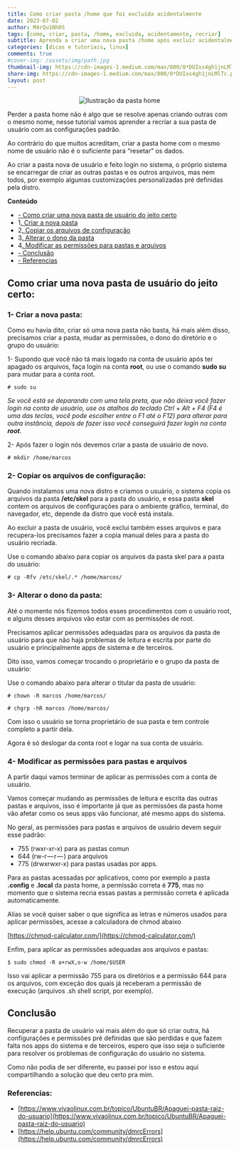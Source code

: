 ```yaml
---
title: Como criar pasta /home que foi excluída acidentalmente
date: 2023-07-02
author: M4rQu1Nh0S
tags: [como, criar, pasta, /home, excluida, acidentamente, recriar]
subtitle: Aprenda a criar uma nova pasta /home após excluir acidentalmente
categories: [dicas e tutoriais, linux]
comments: true
#cover-img: /assets/img/path.jpg
thumbnail-img: https://cdn-images-1.medium.com/max/800/0*DUIxs4gh1jnLMlTc.png
share-img: https://cdn-images-1.medium.com/max/800/0*DUIxs4gh1jnLMlTc.png
layout: post
---
```


<p align='center'><img alt='Ilustração da pasta home' src="https://cdn-images-1.medium.com/max/800/0*DUIxs4gh1jnLMlTc.png"/></p>
Perder a pasta home não é algo que se resolve apenas criando outras com o mesmo nome, nesse tutorial vamos aprender a recriar a sua pasta de usuário com as configurações padrão.

Ao contrário do que muitos acreditam, criar a pasta home com o mesmo nome de usuário não é o suficiente para “resetar” os dados.

Ao criar a pasta nova de usuário e feito login no sistema, o próprio sistema se encarregar de criar as outras pastas e os outros arquivos, mas nem todos, por exemplo algumas customizações personalizadas pré definidas pela distro.

**Conteúdo**

- [ - Como criar uma nova pasta de usuário do jeito certo](#como-criar-uma-nova-pasta-de-usuário-do-jeito-certo)
- 1[. Criar a nova pasta](#1--criar-a-nova-pasta)
- 2[. Copiar os arquivos de configuração](#2--copiar-os-arquivos-de-configuração)
- 3[. Alterar o dono da pasta](#3--alterar-o-dono-da-pasta)
- 4[. Modificar as permissões para pastas e arquivos](#4--modificar-as-permissões-para-pastas-e-arquivos)
- [ - Conclusão](#conclusão)
- [ - Referencias](#referencias)

## Como criar uma nova pasta de usuário do jeito certo:

### 1- Criar a nova pasta:
Como eu havia dito, criar só uma nova pasta não basta, há mais além disso, precisamos criar a pasta, mudar as permissões, o dono do diretório e o grupo do usuário:

1- Supondo que você não tá mais logado na conta de usuário após ter apagado os arquivos, faça login na conta **root**, ou use o comando **sudo su** para mudar para a conta root.

	# sudo su

_Se você está se deparando com uma tela preta, que não deixa você fazer login na conta de usuário, use os atalhos do teclado Ctrl + Alt + F4 (F4 é uma das teclas, você pode escolher entre o F1 até o F12) para alterar para outra instância, depois de fazer isso você conseguirá fazer login na conta_ **_root_**_._

2- Após fazer o login nós devemos criar a pasta de usuário de novo.

	# mkdir /home/marcos

### 2- Copiar os arquivos de configuração:
Quando instalamos uma nova distro e criamos o usuário, o sistema copia os arquivos da pasta **/etc/skel** para a pasta do usuário, e essa pasta **skel** contem os arquivos de configurações para o ambiente gráfico, terminal, do navegador, etc, depende da distro que você está instala.

Ao excluir a pasta de usuário, você exclui também esses arquivos e para recupera-los precisamos fazer a copia manual deles para a pasta do usuário recriada.

Use o comando abaixo para copiar os arquivos da pasta skel para a pasta do usuário:

	# cp -Rfv /etc/skel/.* /home/marcos/

### 3- Alterar o dono da pasta:
Até o momento nós fizemos todos esses procedimentos com o usuário root, e alguns desses arquivos vão estar com as permissões de root.

Precisamos aplicar permissões adequadas para os arquivos da pasta de usuário para que não haja problemas de leitura e escrita por parte do usuário e principalmente apps de sistema e de terceiros.

Dito isso, vamos começar trocando o proprietário e o grupo da pasta de usuário:

Use o comando abaixo para alterar o titular da pasta de usuário:

	# chown -R marcos /home/marcos/

	# chgrp -hR marcos /home/marcos/

Com isso o usuário se torna proprietário de sua pasta e tem controle completo a partir dela.

Agora é só deslogar da conta root e logar na sua conta de usuário.

### 4- Modificar as permissões para pastas e arquivos
A partir daqui vamos terminar de aplicar as permissões com a conta de usuário.

Vamos começar mudando as permissões de leitura e escrita das outras pastas e arquivos, isso é importante já que as permissões da pasta home vão afetar como os seus apps vão funcionar, até mesmo apps do sistema.

No geral, as permissões para pastas e arquivos de usuário devem seguir esse padrão:

-   755 (rwxr-xr-x) para as pastas comun
-   644 (rw-r — r — ) para arquivos
-   775 (drwxrwxr-x) para pastas usadas por apps.

Para as pastas acessadas por aplicativos, como por exemplo a pasta **.config** e **.local** da pasta home, a permissão correta é **775**, mas no momento que o sistema recria essas pastas a permissão correta é aplicada automaticamente.

Alias se você quiser saber o que significa as letras e números usados para aplicar permissões, acesse a calculadora de chmod abaixo

[https://chmod-calculator.com/](https://chmod-calculator.com/)

Enfim, para aplicar as permissões adequadas aos arquivos e pastas:

	$ sudo chmod -R a+rwX,o-w /home/$USER

Isso vai aplicar a permissão 755 para os diretórios e a permissão 644 para os arquivos, com exceção dos quais já receberam a permissão de execução (arquivos .sh shell script, por exemplo).

## Conclusão
Recuperar a pasta de usuário vai mais além do que só criar outra, há configurações e permissões pré definidas que são perdidas e que fazem falta nos apps do sistema e de terceiros, espero que isso seja o suficiente para resolver os problemas de configuração do usuário no sistema.

Como não podia de ser diferente, eu passei por isso e estou aqui compartilhando a solução que deu certo pra mim.

### Referencias:

- [https://www.vivaolinux.com.br/topico/UbuntuBR/Apaguei-pasta-raiz-do-usuario](https://www.vivaolinux.com.br/topico/UbuntuBR/Apaguei-pasta-raiz-do-usuario)
- [https://help.ubuntu.com/community/dmrcErrors](https://help.ubuntu.com/community/dmrcErrors)

